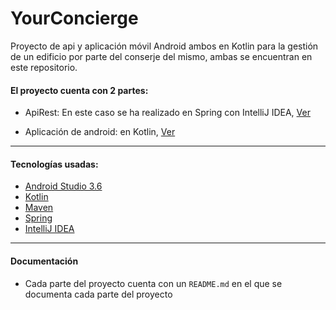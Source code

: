 # YourConcierge
Proyecto de api y aplicación móvil Android ambos en Kotlin para la gestión de un edificio por parte del conserje del mismo, ambas se encuentran en este repositorio.

#### El proyecto cuenta con 2 partes:

* ApiRest: En este caso se ha realizado en Spring con IntelliJ IDEA, [Ver](https://github.com/DanielSantanoF/YourConcierge/tree/master/API/YourConcierge)

* Aplicación de android: en Kotlin, [Ver](https://github.com/DanielSantanoF/YourConcierge/tree/master/APP/YourConciergeApp)

***

#### Tecnologías usadas:
* [Android Studio 3.6](https://developer.android.com/studio)
* [Kotlin](https://kotlinlang.org/)
* [Maven](https://maven.apache.org/)
* [Spring](https://spring.io/)
* [IntelliJ IDEA](https://www.jetbrains.com/es-es/idea/)

***

#### Documentación
* Cada parte del proyecto cuenta con un `README.md` en el que se documenta cada parte del proyecto